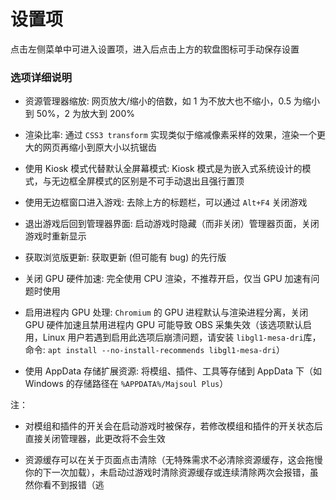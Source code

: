 # 设置项

点击左侧菜单中可进入设置项，进入后点击上方的软盘图标可手动保存设置

### 选项详细说明

- 资源管理器缩放: 网页放大/缩小的倍数，如 1 为不放大也不缩小，0.5 为缩小到 50%，2 为放大到 200%

- 渲染比率: 通过 `CSS3 transform` 实现类似于缩减像素采样的效果，渲染一个更大的网页再缩小到原大小以抗锯齿
- 使用 Kiosk 模式代替默认全屏幕模式: Kiosk 模式是为嵌入式系统设计的模式，与无边框全屏模式的区别是不可手动退出且强行置顶
- 使用无边框窗口进入游戏: 去除上方的标题栏，可以通过 `Alt+F4` 关闭游戏
- 退出游戏后回到管理器界面: 启动游戏时隐藏（而非关闭）管理器页面，关闭游戏时重新显示
- 获取浏览版更新: 获取更新 (但可能有 bug) 的先行版
- 关闭 GPU 硬件加速: 完全使用 CPU 渲染，不推荐开启，仅当 GPU 加速有问题时使用
- 启用进程内 GPU 处理: `Chromium` 的 GPU 进程默认与渲染进程分离，关闭 GPU 硬件加速且禁用进程内 GPU 可能导致 OBS 采集失效（该选项默认启用，Linux 用户若遇到启用此选项后崩溃问题，请安装 `libgl1-mesa-dri`库，命令: `apt install --no-install-recommends libgl1-mesa-dri`）
- 使用 AppData 存储扩展资源: 将模组、插件、工具等存储到 AppData 下（如 Windows 的存储路径在 `%APPDATA%/Majsoul Plus`）

注：

- 对模组和插件的开关会在启动游戏时被保存，若修改模组和插件的开关状态后直接关闭管理器，此更改将不会生效

- 资源缓存可以在关于页面点击清除（无特殊需求不必清除资源缓存，这会拖慢你的下一次加载），未启动过游戏时清除资源缓存或连续清除两次会报错，虽然你看不到报错（逃

